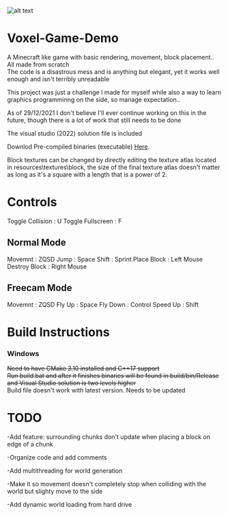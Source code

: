 ![alt text](https://i.imgur.com/XNCulVE.png)

# Voxel-Game-Demo
 A Minecraft like game with basic rendering, movement, block placement.. All made from scratch  
 The code is a disastrous mess and is anything but elegant, yet it works well enough and isn't terribly unreadable
   
 This project was just a challenge I made for myself while also a way to learn graphics programminng on the side, so manage expectation..
   
     
 As of 29/12/2021 I don't believe I'll ever continue working on this in the future, though there is a lot of work that still needs to be done
   
   
 The visual studio (2022) solution file is included
 
 Downlod Pre-compiled binaries (executable) [Here](https://github.com/aaron-nuy/Voxel-Game-Demo/releases/tag/v0.3.0_Alpha).
 
 Block textures can be changed by directly editing the texture atlas located in resources\textures\block, the size of the final texture atlas doesn't matter as long as it's a square with a length that is a power of 2.
 
 
# Controls  
 Toggle Collision : U
 Toggle Fullscreen : F
 ## Normal Mode
  Movemnt : ZQSD
  Jump : Space
  Shift : Sprint
  Place Block : Left Mouse
  Destroy Block : Right Mouse
 ## Freecam Mode
  Movemnt : ZQSD
  Fly Up : Space
  Fly Down : Control
  Speed Up : Shift
  
 
 
# Build Instructions
 ### Windows
  ~~Need to have CMake 3.10 installed and C++17 support<br/>
  Run build.bat and after it finishes binaries will be found in build/bin/Release and Visual Studio solution is two levels higher~~  
  Build file doesn't work with latest version. Needs to be updated

 
# TODO
 -Add feature: surrounding chunks don't update when placing a block on edge of a chunk
  
 
 -Organize code and add comments
 
 
 -Add multithreading for world generation
 
 
 -Make it so movement doesn't completely stop when colliding with the world but slighty move to the side
 
 
 -Add dynamic world loading from hard drive
 
 
 

